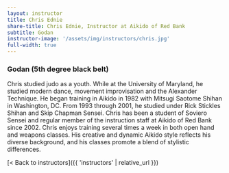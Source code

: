 ```yaml
---
layout: instructor
title: Chris Ednie
share-title: Chris Ednie, Instructor at Aikido of Red Bank
subtitle: Godan
instructor-image: '/assets/img/instructors/chris.jpg'
full-width: true
---
```


### Godan (5th degree black belt)

Chris studied judo as a youth. While at the University of Maryland, he studied modern dance, movement improvisation and the Alexander Technique. He began training in Aikido in 1982 with Mitsugi Saotome Shihan in Washington, DC. From 1993 through 2001, he studied under Rick Stickles Shihan and Skip Chapman Sensei. Chris has been a student of Soviero Sensei and regular member of the instruction staff at Aikido of Red Bank since 2002. Chris enjoys training several times a week in both open hand and weapons classes. His creative and dynamic Aikido style reflects his diverse background, and his classes promote a blend of stylistic differences.

[< Back to instructors]({{ 'instructors' | relative_url }})

